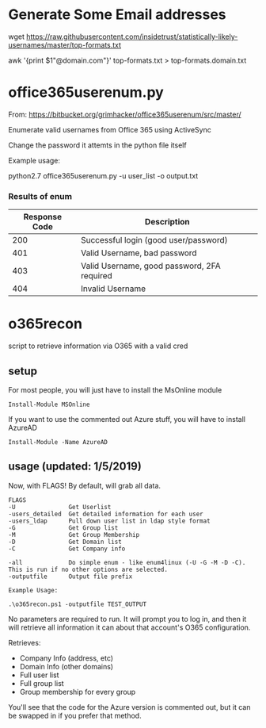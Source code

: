 # Generate Some Email addresses

wget https://raw.githubusercontent.com/insidetrust/statistically-likely-usernames/master/top-formats.txt  
  
awk '{print $1"@domain.com"}' top-formats.txt > top-formats.domain.txt  
  
  

# office365userenum.py
From: https://bitbucket.org/grimhacker/office365userenum/src/master/  

Enumerate valid usernames from Office 365 using ActiveSync  

Change the password it attemts in the python file itself
  
  
Example usage:
  
python2.7 office365userenum.py -u user_list -o output.txt

### Results of enum  

| Response Code | Description                                 |
|---------------|---------------------------------------------|
| 200           | Successful login (good user/password)       |
| 401           | Valid Username, bad password                |
| 403           | Valid Username, good password, 2FA required |
| 404           | Invalid Username                            |
  


# o365recon
script to retrieve information via O365 with a valid cred

## setup
For most people, you will just have to install the MsOnline module
```
Install-Module MSOnline
```

If you want to use the commented out Azure stuff, you will have to install AzureAD
```
Install-Module -Name AzureAD
```

## usage (updated: 1/5/2019)

Now, with FLAGS! By default, will grab all data.

```
FLAGS
-U               Get Userlist
-users_detailed  Get detailed information for each user
-users_ldap      Pull down user list in ldap style format
-G               Get Group list
-M               Get Group Membership
-D               Get Domain list
-C               Get Company info

-all             Do simple enum - like enum4linux (-U -G -M -D -C). This is run if no other options are selected.
-outputfile      Output file prefix
```

````
Example Usage:

.\o365recon.ps1 -outputfile TEST_OUTPUT
````
No parameters are required to run. It will prompt you to log in, and then it will retrieve all information it can about that account's O365 configuration.

Retrieves:
- Company Info (address, etc)
- Domain Info (other domains)
- Full user list
- Full group list
- Group membership for every group


You'll see that the code for the Azure version is commented out, but it can be swapped in if you prefer that method.
